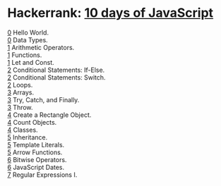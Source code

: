 # Hackerrank: [10 days of JavaScript](https://www.hackerrank.com/domains/tutorials/10-days-of-javascript/1)  
  
[0](src/0_Hello_World.js) Hello World.  
[0](src/0_Data_Types.js) Data Types.  
[1](src/1_Arithmetic_Operators.js) Arithmetic Operators.  
[1](src/1_Functions.js) Functions.  
[1](src/1_Let_and_Const.js) Let and Const.  
[2](src/2_Conditional_Statements_If-Else.js) Conditional Statements: If-Else.  
[2](src/2_Conditional_Statements_Switch.js) Conditional Statements: Switch.  
[2](src/2_Loops.js) Loops.  
[3](src/3_Arrays.js) Arrays.  
[3](src/3_Try,_Catch,_and_Finally.js) Try, Catch, and Finally.  
[3](src/3_Throw.js) Throw.  
[4](src/4_Create_a_Rectangle_Object.js) Create a Rectangle Object.  
[4](src/4_Count_Objects.js) Count Objects.  
[4](src/4_Classes.js) Classes.  
[5](src/5_Inheritance.js) Inheritance.  
[5](src/5_Template_Literals.js) Template Literals.  
[5](src/5_Arrow_Functions.js) Arrow Functions.  
[6](src/6_Bitwise_Operators.js) Bitwise Operators.  
[6](src/6_JavaScript_Dates.js) JavaScript Dates.  
[7](src/7_Regular_Expressions_I.js) Regular Expressions I.  